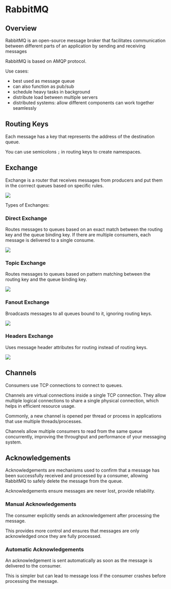 # RabbitMQ

## Overview

RabbitMQ is an open-source message broker that facilitates communication between different parts of an application by sending and receiving messages

RabbitMQ is based on AMQP protocol.

Use cases:
- best used as message queue
- can also function as pub/sub
- schedule heavy tasks in background
- distribute load between multiple servers
- distributed systems: allow different components can work together seamlessly


## Routing Keys

Each message has a key that represents the address of the destination queue.

You can use semicolons `;` in routing keys to create namespaces.


## Exchange

Exchange is a router that receives messages from producers and put them in the corrrect queues based on specific rules.

![](https://www.rabbitmq.com/assets/images/hello-world-example-routing-cbe9a872b37956a4072a5e13f9d76e7b.png)

Types of Exchanges:

### Direct Exchange

Routes messages to queues based on an exact match between the routing key and the queue binding key. If there are multiple consumers, each message is delivered to a single consume.

![](https://www.tutlane.com/images/rabbitmq/rabbitmq_direct_exchange_process_flow_diagram.PNG)


### Topic Exchange

Routes messages to queues based on pattern matching between the routing key and the queue binding key.

![](https://www.tutlane.com/images/rabbitmq/rabbitmq_topic_exchange_process_flow_diagram.PNG)


### Fanout Exchange

Broadcasts messages to all queues bound to it, ignoring routing keys.

![](https://www.tutlane.com/images/rabbitmq/rabbitmq_fanout_exchange_process_flow_diagram.PNG)


### Headers Exchange

Uses message header attributes for routing instead of routing keys.

![](https://www.tutlane.com/images/rabbitmq/rabbitmq_headers_exchange_process_flow_diagram.PNG)


## Channels

Consumers use TCP connections to connect to queues.

Channels are virtual connections inside a single TCP connection. They allow multiple logical connections to share a single physical connection, which helps in efficient resource usage.

Commonly, a new channel is opened per thread or process in applications that use multiple threads/processes.

Channels allow multiple consumers to read from the same queue concurrently, improving the throughput and performance of your messaging system.


## Acknowledgements

Acknowledgements are mechanisms used to confirm that a message has been successfully received and processed by a consumer, allowing RabbitMQ to safely delete the message from the queue.

Acknowledgements ensure messages are never lost, provide reliability.


### Manual Acknowledgements

The consumer explicitly sends an acknowledgement after processing the message.
 
This provides more control and ensures that messages are only acknowledged once they are fully processed.

### Automatic Acknowledgements

An acknowledgement is sent automatically as soon as the message is delivered to the consumer.

This is simpler but can lead to message loss if the consumer crashes before processing the message.
